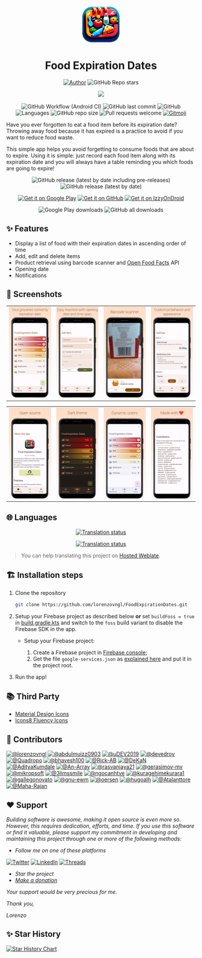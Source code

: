 <div align="center">

<img src="app/src/main/res/drawable/fed_icon.png" width="100px">

# Food Expiration Dates

[![Author](https://img.shields.io/badge/Author-lorenzovngl-white?style=flat-square)](https://github.com/lorenzovngl)
![GitHub Repo stars](https://img.shields.io/github/stars/lorenzovngl/FoodExpirationDates?style=flat-square&label=%E2%AD%90&&color=white)

[![](https://img.shields.io/badge/Featured%20on-Open%20Sustainable%20Technology-009485?style=flat-square)](https://github.com/protontypes/open-sustainable-technology)

![GitHub Workflow (Android CI)](https://img.shields.io/github/actions/workflow/status/lorenzovngl/FoodExpirationDates/.github%2Fworkflows%2Fandroid.yml?style=flat-square&label=Build)
![GitHub last commit](https://img.shields.io/github/last-commit/lorenzovngl/FoodExpirationDates?label=Last%20commit&style=flat-square)
![GitHub](https://img.shields.io/github/license/lorenzovngl/FoodExpirationDates?style=flat-square&label=License)
![Languages](https://img.shields.io/badge/Languages-15-orange?style=flat-square)
![GitHub repo size](https://img.shields.io/github/repo-size/lorenzovngl/FoodExpirationDates?style=flat-square&label=Size)
![Pull requests welcome](https://img.shields.io/badge/Pull%20requests-Welcome-ff69b4?style=flat-square)
<a href="https://gitmoji.dev">
  <img
    src="https://img.shields.io/badge/gitmoji-%20😜%20😍-FFDD67.svg?style=flat-square"
    alt="Gitmoji"
  />
</a>

</div>

Have you ever forgotten to eat a food item before its expiration date? Throwing away food because it has expired is a practice to avoid if you want to reduce food waste.

This simple app helps you avoid forgetting to consume foods that are about to expire. Using it is simple: just record each food item along with its expiration date and you will always have a table reminding you which foods are going to expire!

<div align="center">

![GitHub release (latest by date including pre-releases)](https://img.shields.io/github/v/release/lorenzovngl/FoodExpirationDates?include_prereleases&label=Pre-release&style=flat-square)
![GitHub release (latest by date)](https://img.shields.io/github/v/release/lorenzovngl/FoodExpirationDates?style=flat-square&label=Release)

[<img alt="Get it on Google Play" src="https://play.google.com/intl/en_us/badges/images/generic/en_badge_web_generic.png" height="80"/>](https://play.google.com/store/apps/details?id=com.lorenzovainigli.foodexpirationdates)
[<img alt="Get it on GitHub" src="https://raw.githubusercontent.com/NeoApplications/Neo-Backup/main/badge_github.png" height="80"/>](https://github.com/lorenzovngl/FoodExpirationDates/releases)
[<img alt="Get it on IzzyOnDroid" src="https://gitlab.com/IzzyOnDroid/repo/-/raw/master/assets/IzzyOnDroid.png" height="80"/>](https://apt.izzysoft.de/fdroid/index/apk/com.lorenzovainigli.foodexpirationdates.foss/)


![Google Play downloads](https://img.shields.io/endpoint?style=flat-square&url=https%3A%2F%2Fraw.githubusercontent.com%2Florenzovngl%2FFoodExpirationDates%2Fmain%2Fshields%2Fdownloads-google-play.json)
![GitHub all downloads](https://img.shields.io/github/downloads/lorenzovngl/FoodExpirationDates/total?style=flat-square&label=Downloads&logo=github)

</div>

## ✨ Features

- Display a list of food with their expiration dates in ascending order of time
- Add, edit and delete items
- Product retrieval using barcode scanner and [Open Food Facts](https://world.openfoodfacts.org/) API
- Opening date
- Notifications

## 📱 Screenshots

<div align="center">

| | | | |
|-|-|-|-|
| <img width="150px" src="screenshots/screenshot_ScreenshotEnglish_screen1MainActivity.png"> | <img width="150px" src="screenshots/screenshot_ScreenshotEnglish_screen2InsertActivity.png"> | <img width="150px" src="screenshots/screenshot_ScreenshotEnglish_screenBarcodeScanner.png"> | <img width="150px" src="screenshots/screenshot_ScreenshotEnglish_screen3SettingsActivity.png"> | 

| | | | |
|-|-|-|-|
| <img width="150px" src="screenshots/screenshot_ScreenshotEnglish_screen4InfoActivity.png"> | <img width="150px" src="screenshots/screenshot_ScreenshotEnglish_screen5DarkMode.png"> | <img width="150px" src="screenshots/screenshot_ScreenshotEnglish_screen6DynamicColors.png"> | <img width="150px" src="screenshots/screenshot_ScreenshotEnglish_screenMadeWithHeart.png"> |

</div>

## 🌐 Languages

<div align="center">

[![Translation status](https://hosted.weblate.org/widget/food-expiration-dates/287x66-black.png)](https://hosted.weblate.org/engage/food-expiration-dates/)

[![Translation status](https://hosted.weblate.org/widget/food-expiration-dates/horizontal-auto.svg)](https://hosted.weblate.org/engage/food-expiration-dates/)

</div>

> You can help translating this project on [Hosted Weblate](https://hosted.weblate.org/engage/food-expiration-dates/).

## 🏗️ Installation steps

1. Clone the repository

    ```bash
    git clone https://github.com/lorenzovngl/FoodExpirationDates.git
    ```

2. Setup your Firebase project as described below **or** set `buildFoss = true` in [build.gradle.kts](https://github.com/lorenzovngl/FoodExpirationDates/blob/main/app/build.gradle.kts#L12) and switch to the `foss` build variant to disable the Firebase SDK in the app.

   - Setup your Firebase project:

      1. Create a Firebase project in [Firebase console](https://console.firebase.google.com/);
      2. Get the file `google-services.json` as [explained here](https://support.google.com/firebase/answer/7015592#zippy=%2Cin-this-article:~:text=Get%20config%20file%20for%20your%20Android%20app) and put it in the project root.


3. Run the app!

## 📚 Third Party

- [Material Design Icons](https://pictogrammers.com/library/mdi/)
- [Icons8 Fluency Icons](https://icons8.it/icons/fluency)

## 👥 Contributors

<a href="https://github.com/lorenzovngl"><img src="https://avatars.githubusercontent.com/lorenzovngl" alt="@lorenzovngl" height="32" width="32"></a>
<a href="https://github.com/abdulmuizz0903"><img src="https://avatars.githubusercontent.com/abdulmuizz0903" alt="@abdulmuizz0903" height="32" width="32"></a>
<a href="https://github.com/uDEV2019"><img src="https://avatars.githubusercontent.com/uDEV2019" alt="@uDEV2019" height="32" width="32"></a>
<a href="https://github.com/devedroy"><img src="https://avatars.githubusercontent.com/devedroy" alt="@devedroy" height="32" width="32"></a>
<a href="https://github.com/Quadropo"><img src="https://avatars.githubusercontent.com/Quadropo" alt="@Quadropo" height="32" width="32"></a>
<a href="https://github.com/bhavesh100"><img src="https://avatars.githubusercontent.com/bhavesh100" alt="@bhavesh100" height="32" width="32"></a>
<a href="https://github.com/Rick-AB"><img src="https://avatars.githubusercontent.com/Rick-AB" alt="@Rick-AB" height="32" width="32"></a>
<a href="https://github.com/DeKaN"><img src="https://avatars.githubusercontent.com/DeKaN" alt="@DeKaN" height="32" width="32"></a>
<a href="https://github.com/AdityaKumdale"><img src="https://avatars.githubusercontent.com/AdityaKumdale" alt="@AdityaKumdale" height="32" width="32"></a>
<a href="https://github.com/An-Array"><img src="https://avatars.githubusercontent.com/An-Array" alt="@An-Array" height="32" width="32"></a>
<a href="https://github.com/rasvanjaya21"><img src="https://avatars.githubusercontent.com/rasvanjaya21" alt="@rasvanjaya21" height="32" width="32"></a>
<a href="https://github.com/gerasimov-mv"><img src="https://avatars.githubusercontent.com/gerasimov-mv" alt="@gerasimov-mv" height="32" width="32"></a>
<a href="https://github.com/mikropsoft"><img src="https://avatars.githubusercontent.com/mikropsoft" alt="@mikropsoft" height="32" width="32"></a>
<a href="https://github.com/3limssmile"><img src="https://avatars.githubusercontent.com/3limssmile" alt="@3limssmile" height="32" width="32"></a>
<a href="https://github.com/ngocanhtve"><img src="https://avatars.githubusercontent.com/ngocanhtve" alt="@ngocanhtve" height="32" width="32"></a>
<a href="https://github.com/kuragehimekurara1"><img src="https://avatars.githubusercontent.com/kuragehimekurara1" alt="@kuragehimekurara1" height="32" width="32"></a>
<a href="https://hosted.weblate.org/user/gallegonovato/"><img src="https://hosted.weblate.org/avatar/128/gallegonovato.png" alt="@gallegonovato" height="32" width="32"></a>
<a href="https://hosted.weblate.org/user/gnu-ewm/"><img src="https://hosted.weblate.org/avatar/128/gnu-ewm.png" alt="@gnu-ewm" height="32" width="32"></a>
<a href="https://github.com/oersen"><img src="https://avatars.githubusercontent.com/oersen" alt="@oersen" height="32" width="32"></a>
<a href="https://hosted.weblate.org/user/hugoalh/"><img src="https://hosted.weblate.org/avatar/128/hugoalh.png" alt="@hugoalh" height="32" width="32"></a>
<a href="https://github.com/Atalanttore"><img src="https://avatars.githubusercontent.com/Atalanttore" alt="@Atalanttore" height="32" width="32"></a>
<a href="https://github.com/Maha-Rajan"><img src="https://avatars.githubusercontent.com/Maha-Rajan" alt="@Maha-Rajan" height="32" width="32"></a>

## ❤️ Support

*Building software is awesome, making it open source is even more so. However, this requires dedication, efforts, and time. If you use this software or find it valuable, please support my commitment in developing and maintaining this project through one or more of the following methods:*

- *Follow me on one of these platforms*

[![Twitter](https://img.shields.io/badge/twitter/x-%23000000.svg?&style=for-the-badge&logo=x&logoColor=white)](https://twitter.com/lorenzovngl_dev)
[![LinkedIn](https://img.shields.io/badge/linkedin-%230077B5.svg?&style=for-the-badge&logo=linkedin&logoColor=white)](https://linkedin.com/in/lorenzovainigli)
[![Threads](https://img.shields.io/badge/threads-%23FFFFFF.svg?&style=for-the-badge&logo=threads&logoColor=black)](https://www.threads.net/@lorenzovngl)

- *Star the project*
- *[Make a donation](https://www.paypal.com/donate/?hosted_button_id=LX8P6X75XF65A)*

*Your support would be very precious for me.*

*Thank you,*

*Lorenzo*

## ✨ Star History

[![Star History Chart](https://api.star-history.com/svg?repos=lorenzovngl/FoodExpirationDates&type=Date)](https://star-history.com/#lorenzovngl/FoodExpirationDates&Date)
